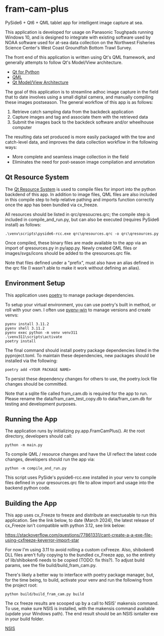 # fram-cam-plus

PySide6 + Qt6 + QML tablet app for intelligent image capture at sea. 

This application is developed for usage on Panasonic Toughpads running Windows 10, and is designed to integrate with existing software
used by NOAA software used for at-sea data collection on the Northwest Fisheries Science Center's West Coast Groundfish
Bottom Trawl Survey.

The front end of this application is written using Qt's QML framework, and generally attempts to follow Qt's Model/View architecture.

* [Qt for Python](https://wiki.qt.io/Qt_for_Python)
* [QML](https://doc.qt.io/qt-6/qtqml-index.html)
* [Qt Model/View Architecture](https://doc.qt.io/qt-6/model-view-programming.html)

The goal of this application is to streamline adhoc image capture in the field that to date involves using
a small digital camera, and manually compiling these images postseason.  The general workflow of this app is as follows:

1. Retrieve catch sampling data from the backdeck application
2. Capture images and tag and associate them with the retrieved data
3. Submit the images back to the backdeck software and/or wheelhouse computer

The resulting data set produced is more easily packaged with the tow and catch-level data, and improves the data collection workflow
in the following ways:

* More complete and seamless image collection in the field
* Eliminates the need for post-season image compilation and annotation

## Qt Resource System
The [Qt Resource System](https://doc.qt.io/qt-6/resources.html) is used to compile files for import into the python
backdend of this app.  In addition to image files, QML files are also included in this compile step to help relative
pathing and imports function correctly once the app has been bundled via cx_freeze.

All resources should be listed in qrc/qresoucres.qrc; the compile step is included in compile_and_run.py,
but can also be executed (requires PySide6 install) as follows:

```.\venv\scripts\pyside6-rcc.exe qrc\qresources.qrc -o qrc\qresources.py```

Once compiled, these binary files are made available to the app via an import of qresources.py
in py/app.py.  Newly created QML files or images/svgs/icons should be added to the qresources.qrc file.

Note that files defined under a "prefix", must also have an alias defined in the qrc file (I wasn't able to make it work
without defining an alias).

## Environment Setup

This application uses [poetry](https://python-poetry.org/docs/basic-usage/) to manage package dependencies.

To setup your virtual environment, you can use poetry's built in method, or roll with your own.  I often use 
[pyenv-win](https://github.com/pyenv-win/pyenv-win) to manage versions and create venvs:
```commandline
pyenv install 3.11.2
pyenv shell 3.11.2
pyenv exec python -m venv venv311
.\venv311\scripts\activate
poetry install
```
The final command should install poetry package dependencies listed in the pyproject.toml.  To maintain these
dependencies, new packages should be installed via the following:
```commandline
poetry add <YOUR PACKAGE NAME>
```
To persist these dependency changes for others to use, the poetry.lock file changes should be committed.

Note that a sqlite file called fram_cam.db is required for the app to run.  Please rename the data/fram_cam_test_copy.db to data/fram_cam.db
for testing and development purposes.

## Running the App
The application runs by initializing py.app.FramCamPlus().  At the root directory, developers should call: 
```commandline
python -m main.py
```
To compile QML / resource changes and have the UI reflect the latest code changes, developers should run the app via:
```commandline
python -m compile_and_run.py
```
This script uses PySide's pyside6-rcc.exe installed in your venv to compile files defined in your qresources.qrc file
to allow import and usage into the backend python code.

## Building the App
This app uses cx_Freeze to freeze and distribute an exectueable to run this application.
See the link below, to date (March 2024), the latest release of cx_Freeze isn't compatible with python 
3.12, see link below:

https://stackoverflow.com/questions/77861331/cant-create-a-a-exe-file-using-cxfreeze-keyerror-import-star

For  now I'm using 3.11 to avoid rolling a custom cxFreeze. Also, shiboken6 DLL files aren't fully copying to the bundled cx_Freeze app, so the entirety
of lib/shiboken6 needs to be copied (TODO: fix this?).  To adjust build params, see the file build/build_fram_cam.py.

There's likely a better way to interface with poetry package manager, but, for the time being, to build, activate 
your venv and run the following from the project root:

```commandline
python build/build_fram_cam.py build
```
The cx freeze results are scooped up by a call to NSIS' makensis command.  To use, make sure NSIS is installed, with
the makensis command available (update your Windows path).  The end result should be an NSIS isntaller exe in your
build folder.

[NSIS](https://nsis.sourceforge.io/Download)
